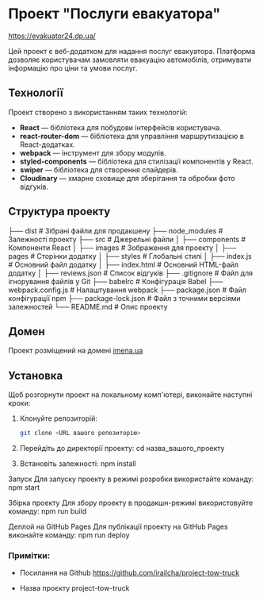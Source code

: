 # Проект "Послуги евакуатора"
https://evakuator24.dp.ua/

Цей проект є веб-додатком для надання послуг евакуатора. Платформа дозволяє користувачам замовляти евакуацію автомобілів, отримувати інформацію про ціни та умови послуг.

## Технології

Проект створено з використанням таких технологій:

- **React** — бібліотека для побудови інтерфейсів користувача.
- **react-router-dom** — бібліотека для управління маршрутизацією в React-додатках.
- **webpack** — інструмент для збору модулів.
- **styled-components** — бібліотека для стилізації компонентів у React.
- **swiper** — бібліотека для створення слайдерів.
- **Cloudinary** — хмарне сховище для зберігання та обробки фото відгуків.

## Структура проекту
├── dist                    # Зібрані файли для продакшену
├── node_modules            # Залежності проекту
├── src                     # Джерельні файли
│   ├── components          # Компоненти React
│   ├── images              # Зображення для проекту
│   ├── pages               # Сторінки додатку
│   ├── styles              # Глобальні стилі
│   ├── index.js            # Основний файл додатку
│   ├── index.html          # Основний HTML-файл додатку
│   ├── reviews.json        # Список відгуків
├── .gitignore              # Файл для ігнорування файлів у Git
├── babelrc                 # Конфігурація Babel
├── webpack.config.js       # Налаштування webpack
├── package.json            # Файл конфігурації npm
├── package-lock.json       # Файл з точними версіями залежностей
└── README.md               # Опис проекту


## Домен

Проект розміщений на домені [imena.ua](https://imena.ua)
## Установка

Щоб розгорнути проект на локальному комп'ютері, виконайте наступні кроки:

1. Клонуйте репозиторій:
   ```bash
   git clone <URL вашого репозиторію>

2. Перейдіть до директорії проекту:
cd назва_вашого_проекту

3. Встановіть залежності:
npm install

Запуск
Для запуску проекту в режимі розробки використайте команду:
npm start

Збірка проекту
Для збору проекту в продакшн-режимі використовуйте команду:
npm run build

Деплой на GitHub Pages
Для публікації проекту на GitHub Pages виконайте команду:
npm run deploy


### Примітки:

- Посилання на Github https://github.com/irailcha/project-tow-truck

- Назва проєкту project-tow-truck
